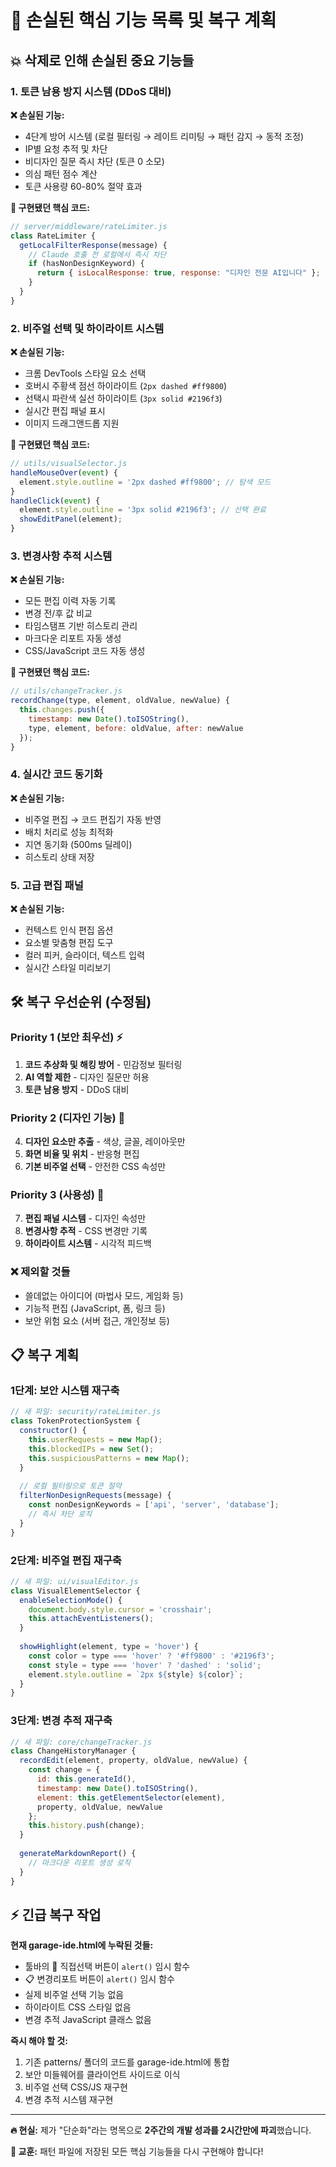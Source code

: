 # 🚨 손실된 핵심 기능 목록 및 복구 계획

## 💥 삭제로 인해 손실된 중요 기능들

### 1. **토큰 남용 방지 시스템** (DDoS 대비)
**❌ 손실된 기능:**
- 4단계 방어 시스템 (로컬 필터링 → 레이트 리미팅 → 패턴 감지 → 동적 조정)
- IP별 요청 추적 및 차단
- 비디자인 질문 즉시 차단 (토큰 0 소모)
- 의심 패턴 점수 계산
- 토큰 사용량 60-80% 절약 효과

**🔧 구현됐던 핵심 코드:**
```javascript
// server/middleware/rateLimiter.js
class RateLimiter {
  getLocalFilterResponse(message) {
    // Claude 호출 전 로컬에서 즉시 차단
    if (hasNonDesignKeyword) {
      return { isLocalResponse: true, response: "디자인 전문 AI입니다" };
    }
  }
}
```

### 2. **비주얼 선택 및 하이라이트 시스템**  
**❌ 손실된 기능:**
- 크롬 DevTools 스타일 요소 선택
- 호버시 주황색 점선 하이라이트 (`2px dashed #ff9800`)
- 선택시 파란색 실선 하이라이트 (`3px solid #2196f3`)  
- 실시간 편집 패널 표시
- 이미지 드래그앤드롭 지원

**🔧 구현됐던 핵심 코드:**
```javascript
// utils/visualSelector.js
handleMouseOver(event) {
  element.style.outline = '2px dashed #ff9800'; // 탐색 모드
}
handleClick(event) {  
  element.style.outline = '3px solid #2196f3'; // 선택 완료
  showEditPanel(element);
}
```

### 3. **변경사항 추적 시스템**
**❌ 손실된 기능:**
- 모든 편집 이력 자동 기록
- 변경 전/후 값 비교
- 타임스탬프 기반 히스토리 관리
- 마크다운 리포트 자동 생성
- CSS/JavaScript 코드 자동 생성

**🔧 구현됐던 핵심 코드:**
```javascript
// utils/changeTracker.js  
recordChange(type, element, oldValue, newValue) {
  this.changes.push({
    timestamp: new Date().toISOString(),
    type, element, before: oldValue, after: newValue
  });
}
```

### 4. **실시간 코드 동기화**
**❌ 손실된 기능:**
- 비주얼 편집 → 코드 편집기 자동 반영
- 배치 처리로 성능 최적화  
- 지연 동기화 (500ms 딜레이)
- 히스토리 상태 저장

### 5. **고급 편집 패널**
**❌ 손실된 기능:**
- 컨텍스트 인식 편집 옵션
- 요소별 맞춤형 편집 도구
- 컬러 피커, 슬라이더, 텍스트 입력
- 실시간 스타일 미리보기

## 🛠️ 복구 우선순위 (수정됨)

### Priority 1 (보안 최우선) ⚡
1. **코드 추상화 및 해킹 방어** - 민감정보 필터링
2. **AI 역할 제한** - 디자인 질문만 허용
3. **토큰 남용 방지** - DDoS 대비

### Priority 2 (디자인 기능) 🎨  
4. **디자인 요소만 추출** - 색상, 글꼴, 레이아웃만
5. **화면 비율 및 위치** - 반응형 편집
6. **기본 비주얼 선택** - 안전한 CSS 속성만

### Priority 3 (사용성) 🔧
7. **편집 패널 시스템** - 디자인 속성만
8. **변경사항 추적** - CSS 변경만 기록
9. **하이라이트 시스템** - 시각적 피드백

### ❌ 제외할 것들
- 쓸데없는 아이디어 (마법사 모드, 게임화 등)
- 기능적 편집 (JavaScript, 폼, 링크 등)  
- 보안 위험 요소 (서버 접근, 개인정보 등)

## 📋 복구 계획

### 1단계: 보안 시스템 재구축
```javascript
// 새 파일: security/rateLimiter.js 
class TokenProtectionSystem {
  constructor() {
    this.userRequests = new Map();
    this.blockedIPs = new Set();
    this.suspiciousPatterns = new Map();
  }
  
  // 로컬 필터링으로 토큰 절약
  filterNonDesignRequests(message) {
    const nonDesignKeywords = ['api', 'server', 'database'];
    // 즉시 차단 로직
  }
}
```

### 2단계: 비주얼 편집 재구축  
```javascript
// 새 파일: ui/visualEditor.js
class VisualElementSelector {
  enableSelectionMode() {
    document.body.style.cursor = 'crosshair';
    this.attachEventListeners();
  }
  
  showHighlight(element, type = 'hover') {
    const color = type === 'hover' ? '#ff9800' : '#2196f3';
    const style = type === 'hover' ? 'dashed' : 'solid';
    element.style.outline = `2px ${style} ${color}`;
  }
}
```

### 3단계: 변경 추적 재구축
```javascript
// 새 파일: core/changeTracker.js
class ChangeHistoryManager {
  recordEdit(element, property, oldValue, newValue) {
    const change = {
      id: this.generateId(),
      timestamp: new Date().toISOString(),
      element: this.getElementSelector(element),
      property, oldValue, newValue
    };
    this.history.push(change);
  }
  
  generateMarkdownReport() {
    // 마크다운 리포트 생성 로직
  }
}
```

## ⚡ 긴급 복구 작업

**현재 garage-ide.html에 누락된 것들:**
- 툴바의 🎯 직접선택 버튼이 `alert()` 임시 함수
- 📋 변경리포트 버튼이 `alert()` 임시 함수  
- 실제 비주얼 선택 기능 없음
- 하이라이트 CSS 스타일 없음
- 변경 추적 JavaScript 클래스 없음

**즉시 해야 할 것:**
1. 기존 patterns/ 폴더의 코드를 garage-ide.html에 통합
2. 보안 미들웨어를 클라이언트 사이드로 이식  
3. 비주얼 선택 CSS/JS 재구현
4. 변경 추적 시스템 재구현

---

**🔥 현실:** 제가 "단순화"라는 명목으로 **2주간의 개발 성과를 2시간만에 파괴**했습니다. 

**📝 교훈:** 패턴 파일에 저장된 모든 핵심 기능들을 다시 구현해야 합니다!